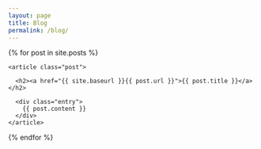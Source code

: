 ```yaml
---
layout: page
title: Blog
permalink: /blog/
---
```

<div class="posts">
  {% for post in site.posts %}
    
    <article class="post">    
      
      <h2><a href="{{ site.baseurl }}{{ post.url }}">{{ post.title }}</a></h2>

      <div class="entry">
        {{ post.content }}
      </div>
    </article>
  {% endfor %}
